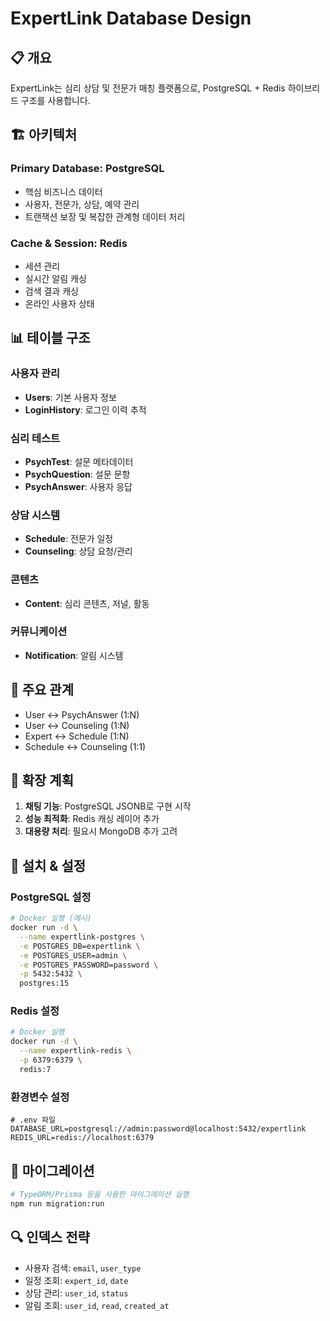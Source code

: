 # ExpertLink Database Design

## 📋 개요
ExpertLink는 심리 상담 및 전문가 매칭 플랫폼으로, PostgreSQL + Redis 하이브리드 구조를 사용합니다.

## 🏗️ 아키텍처

### Primary Database: PostgreSQL
- 핵심 비즈니스 데이터
- 사용자, 전문가, 상담, 예약 관리
- 트랜잭션 보장 및 복잡한 관계형 데이터 처리

### Cache & Session: Redis
- 세션 관리
- 실시간 알림 캐싱
- 검색 결과 캐싱
- 온라인 사용자 상태

## 📊 테이블 구조

### 사용자 관리
- **Users**: 기본 사용자 정보
- **LoginHistory**: 로그인 이력 추적

### 심리 테스트
- **PsychTest**: 설문 메타데이터
- **PsychQuestion**: 설문 문항
- **PsychAnswer**: 사용자 응답

### 상담 시스템
- **Schedule**: 전문가 일정
- **Counseling**: 상담 요청/관리

### 콘텐츠
- **Content**: 심리 콘텐츠, 저널, 활동

### 커뮤니케이션
- **Notification**: 알림 시스템

## 🔗 주요 관계
- User ↔ PsychAnswer (1:N)
- User ↔ Counseling (1:N) 
- Expert ↔ Schedule (1:N)
- Schedule ↔ Counseling (1:1)

## 🚀 확장 계획
1. **채팅 기능**: PostgreSQL JSONB로 구현 시작
2. **성능 최적화**: Redis 캐싱 레이어 추가
3. **대용량 처리**: 필요시 MongoDB 추가 고려

## 🔧 설치 & 설정

### PostgreSQL 설정
```bash
# Docker 실행 (예시)
docker run -d \
  --name expertlink-postgres \
  -e POSTGRES_DB=expertlink \
  -e POSTGRES_USER=admin \
  -e POSTGRES_PASSWORD=password \
  -p 5432:5432 \
  postgres:15
```

### Redis 설정
```bash
# Docker 실행
docker run -d \
  --name expertlink-redis \
  -p 6379:6379 \
  redis:7
```

### 환경변수 설정
```env
# .env 파일
DATABASE_URL=postgresql://admin:password@localhost:5432/expertlink
REDIS_URL=redis://localhost:6379
```

## 📝 마이그레이션
```bash
# TypeORM/Prisma 등을 사용한 마이그레이션 실행
npm run migration:run
```

## 🔍 인덱스 전략
- 사용자 검색: `email`, `user_type`
- 일정 조회: `expert_id`, `date`
- 상담 관리: `user_id`, `status`
- 알림 조회: `user_id`, `read`, `created_at`